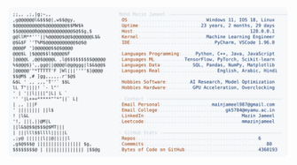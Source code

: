 <picture>
  <source srcset="https://raw.githubusercontent.com/mmazinjameel/mmazinjameel/main/dark_mode.svg?v=1738570376" media="(prefers-color-scheme: dark)">
  <img src="https://raw.githubusercontent.com/mmazinjameel/mmazinjameel/main/light_mode.svg?v=1738570376">
</picture>
